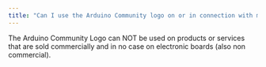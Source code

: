 ```yaml
---
title: "Can I use the Arduino Community logo on or in connection with my product so my customers easily can understand what it is?"
---
```


The Arduino Community Logo can NOT be used on products or services that are sold commercially and in no case on electronic boards (also non commercial).
